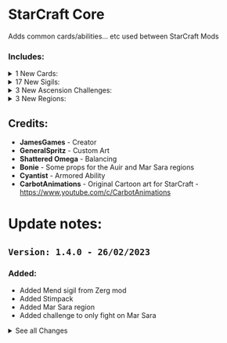 # StarCraft Core
Adds common cards/abilities... etc used between StarCraft Mods

### Includes:

<details>
<summary>1 New Cards:
</summary>

|Name|Power|Health|Cost|Sigils|Traits|
|:-|:-|:-|:-|:-|:-|
|Minerals|0|4|Free|Mineral Mining, Made Of Stone|Terrain, Structure|
</details>

<details>
<summary>17 New Sigils:
</summary>

|Name|Description|
|:-|:-|
|Abduct|Whenever a card bearing this sigil is played, you may move any enemy creature to the nearest empty space.|
|Armored|All attacks this creature receives are reduced by 1 damage.|
|Assimilate|When a card bearing this Sigil kills another card it, the killer will Evolve.|
|Blink|At the end of your turn, a card bearing this sigil can move to a targeted empty slot.|
|Blood Bank|Whenever a card bearing this sigil is sacrificed to summon another card, the cost is reduced from this creature’s current health.|
|Detector|As long as a card bearing this sigil is on the board, all Waterborne creatures are revealed and can be attacked as normal.|
|Explode|When a card bearing this sigil attacks, the damage is also applied to the creatures adjacent to the target. This creature then perishes.|
|Fish Hook|Whenever a card bearing this sigil is played, you may hook an opposing creature to your side of the board, if there is room.|
|Healing|At the start of your turn the card bearing this sigil will heal adjacent cards by one health.|
|Mend|When a card bearing this sigil is played, a targeted card can restore 1 health.|
|Mineral Mining|When a card being this sigil is attacked, the attacker generates 1 bone.|
|Regenerate|At the start of your turn, a creature bearing this sigil will heal one health.|
|Ricochet|When a card bearing this sigil deals damage to a creature, it will also deal 1 flying damage.|
|Splash Damage|Whenever a card bearing this sigil attacks, the damage will also apply to the creatures adjacent to the target.|
|Stimpack|Activate this sigil to deal 1 damage to the card but gain 2 damage for a single turn|
|Swarm|When an card adjacent to a card bearing this sigil attacks another card and survives, this card will also attack the same card.|
|Trinket Within|When a card bearing this sigil perishes, a random item is given to you.|
</details>

<details>
<summary>3 New Ascension Challenges:
</summary>

|Name|Points|Description|
|:-|:-|:-|
|My life for Auir|5|You're sent to Auir to defeat all bosses.|
|Planet Char|5|You're forced to survive on planet Char|
|Planet Mar Sara|5|You're forced to survive on the desert planet Mar Sara|
</details>

<details>
<summary>3 New Regions:
</summary>

|Name|Tier|Main Tribes|Opponents|Encounters|
|:-|:-|:-|:-|:-|
|Auir|0|Bird|ProspectorBoss,AnglerBoss,TrapperTraderBoss,Abathur|BirdFlock,CoyotePack,WolfPack,PronghornJuggernaut,DireWolfJuggernaut,Protoss Dark Templar,Protoss Zealot Rush|
|Char|1|Insect|ProspectorBoss,AnglerBoss,TrapperTraderBoss,Abathur|Skinks,AntSwarm,Submerge,Bees,Reptiles,AntsAndTurtles,Zerg Air,Drone Rush,Swarm Host snipe,Ultralisk Rush,Zergling Swarm|
|MarSara|2|Canine|ProspectorBoss,AnglerBoss,TrapperTraderBoss,Abathur|Skinks,AntSwarm,Submerge,Bees,Reptiles,AntsAndTurtles,Terran Air,Terran Marine Drop,Terran Mech,Terran Reaper Rush,Terran Widow Mines|
</details>






## Credits:
- **JamesGames** - Creator
- **GeneralSpritz** - Custom Art
- **Shattered Omega** - Balancing
- **Bonie** - Some props for the Auir and Mar Sara regions
- **Cyantist** - Armored Ability
- **CarbotAnimations** - Original Cartoon art for StarCraft - https://www.youtube.com/c/CarbotAnimations

# Update notes:

## `Version: 1.4.0 - 26/02/2023`
### Added:
- Added Mend sigil from Zerg mod
- Added Stimpack
- Added Mar Sara region
- Added challenge to only fight on Mar Sara

<details>
  <summary>See all Changes</summary>

## `Version: 1.3.1 - 12/01/2023`
### Fixes:
- Fixed Auir causing soft lock with no props on the board

## `Version: 1.3.0 - 12/01/2023`
### Added:
- Added Healing Sigil

## `Version: 1.2.0 - 04/01/2023`
### Changes:
- Added Aiur region
- Fixed Swarm sigil breaking game when hitting a backlane card
- Updated to API 2.8.1

## `Version: 1.1.1 - 22/12/2022`
### Changes:
- Char region has less props
- Char region tree is a proper material and is bendy now
- Added wait for Swarm to have follow up attack
- Plus more

## `Version: 1.1.0 - 6/11/2022`
### Added:
- New Char Region
- New Challenge to always use be on Char
- New Minerals Card for Char
- New Mineral mining Ability
- Pixel art for Regenerate
- Pixel art for Assimilate
- Pixel art for Swarm

### Fixes:
- Splash hurting friendly cards 


## `Version: 1.0.0 - 4/9/2022`
First release


</details>